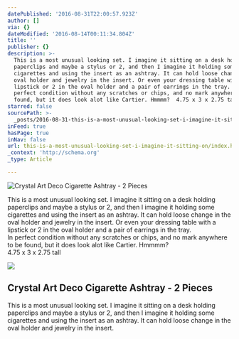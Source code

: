 ```yaml
---
datePublished: '2016-08-31T22:00:57.923Z'
author: []
via: {}
dateModified: '2016-08-14T00:11:34.804Z'
title: ''
publisher: {}
description: >-
  This is a most unusual looking set. I imagine it sitting on a desk holding
  paperclips and maybe a stylus or 2, and then I imagine it holding some
  cigarettes and using the insert as an ashtray. It can hold loose change in the
  oval holder and jewelry in the insert. Or even your dressing table with a
  lipstick or 2 in the oval holder and a pair of earrings in the tray.  In
  perfect condition without any scratches or chips, and no mark anywhere to be
  found, but it does look alot like Cartier. Hmmmm?  4.75 x 3 x 2.75 tall 
starred: false
sourcePath: >-
  _posts/2016-08-31-this-is-a-most-unusual-looking-set-i-imagine-it-sitting-on.md
inFeed: true
hasPage: true
inNav: false
url: this-is-a-most-unusual-looking-set-i-imagine-it-sitting-on/index.html
_context: 'http://schema.org'
_type: Article

---
```

![Crystal Art Deco Cigarette Ashtray - 2 Pieces
](https://the-grid-user-content.s3-us-west-2.amazonaws.com/a37e7e5a-8f54-4736-8720-cc78e988b6ad.jpg)

This is a most unusual looking set. I imagine it sitting on a desk holding paperclips and maybe a stylus or 2, and then I imagine it holding some cigarettes and using the insert as an ashtray. It can hold loose change in the oval holder and jewelry in the insert. Or even your dressing table with a lipstick or 2 in the oval holder and a pair of earrings in the tray.  
In perfect condition without any scratches or chips, and no mark anywhere to be found, but it does look alot like Cartier. Hmmmm?  
4.75 x 3 x 2.75 tall 

<article style=""><img src="https://chairish-prod.global.ssl.fastly.net/image/product/master/9ecaf18d-c9e1-425c-afa8-d5985aa2c0aa" /><h1>Crystal Art Deco Cigarette Ashtray - 2 Pieces</h1><p>This is a most unusual looking set. I imagine it sitting on a desk holding paperclips and maybe a stylus or 2, and then I imagine it holding some cigarettes and using the insert as an ashtray. It can hold loose change in the oval holder and jewelry in the insert.</p></article>